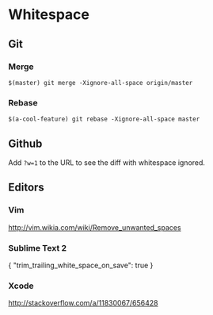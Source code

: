 # Whitespace

## Git

### Merge

```shell
$(master) git merge -Xignore-all-space origin/master
```

### Rebase

```shell
$(a-cool-feature) git rebase -Xignore-all-space master
```

## Github

Add `?w=1` to the URL to see the diff with whitespace ignored.

## Editors

### Vim

http://vim.wikia.com/wiki/Remove_unwanted_spaces

### Sublime Text 2

{
  "trim_trailing_white_space_on_save": true
}

### Xcode

http://stackoverflow.com/a/11830067/656428